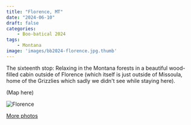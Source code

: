 ```yaml
---
title: "Florence, MT"
date: "2024-06-10"
draft: false
categories: 
    - Boo-batical 2024
tags:
    - Montana
image: 'images/bb2024-florence.jpg.thumb'
---
```


The sixteenth stop: Relaxing in the Montana forests in a beautiful wood-filled cabin outside of Florence (which itself is just outside of Missoula, home of the Grizzlies which sadly we didn't see while staying here).

(Map here)

![Florence](/images/bb2024-florence.jpg)

[More photos](https://photos.app.goo.gl/nX5ESv8gA5Vpjcn88)

